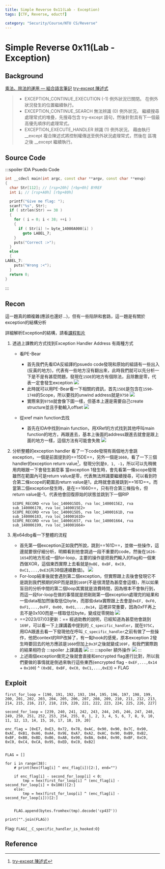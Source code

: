 ```yaml
---
title: Simple Reverse 0x11(Lab - Exception)
tags: [CTF, Reverse, eductf]

category: "Security/Course/NTU CS/Reverse"
---
```


# Simple Reverse 0x11(Lab - Exception)
<!-- more -->

## Background
[乘法、除法的運用 — 組合語言筆記](https://mycollegenotebook.medium.com/%E4%B9%98%E6%B3%95-%E9%99%A4%E6%B3%95%E7%9A%84%E9%81%8B%E7%94%A8-%E7%B5%84%E5%90%88%E8%AA%9E%E8%A8%80%E7%AD%86%E8%A8%98-638b1eac4696)
[try-except 陳述式](https://learn.microsoft.com/zh-tw/cpp/cpp/try-except-statement?view=msvc-170&viewFallbackFrom=msvc-170%3Fns-enrollment-type%3DCollection&ns-enrollment-id=rdg3b1j45ye486)
>* EXCEPTION_CONTINUE_EXECUTION (-1) 例外狀況已關閉。 在例外狀況發生的位置繼續執行。
>* EXCEPTION_CONTINUE_SEARCH 無法辨識 (0) 例外狀況。 繼續搜尋處理常式的堆疊，先搜尋包含 try-except 語句，然後針對具有下一個最高優先順序的處理常式。
>* EXCEPTION_EXECUTE_HANDLER 辨識 (1) 例外狀況。 藉由執行 __except 複合陳述式將控制權傳送至例外狀況處理常式，然後在 區塊之後 __except 繼續執行。


## Source Code
:::spoiler IDA Psuedo Code
```cpp
int __cdecl main(int argc, const char **argv, const char **envp)
{
  char Str[112]; // [rsp+20h] [rbp+0h] BYREF
  int i; // [rsp+A0h] [rbp+80h]

  printf("Give me flag: ");
  scanf("%s", Str);
  if ( strlen(Str) == 38 )
  {
    for ( i = 0; i < 38; ++i )
    {
      if ( Str[i] != byte_14000A000[i] )
        goto LABEL_7;
    }
    puts("Correct :>");
  }
  else
  {
LABEL_7:
    puts("Wrong :<");
  }
  return 0;
}
```
:::

## Recon
這一題真的頗複雜(應該也還好...)，但有一些陷阱和套路，這一題是有關於exception的結構分析

詳細解析Exception的結構，請看[課程影片](https://www.youtube.com/live/4-hgyiCV3ZA?feature=share&t=1507)


1. 透過上課教的方式找到Exception Handler Address
    有兩種方式
    * 看PE-Bear
        * 首先我們先看IDA反組譯的psuedo code發現和原始的組語有一些出入(反黃的地方)，代表有一些地方沒有翻出來，此時我們就可以先分析一下是不是有甚麼問題，發現在`15DE`的地方有個除法，且除數是零，代表一定會發生exception
        ![](https://hackmd.io/_uploads/BkCEpelKn.png)
        * 此時就可以用PE-Bear看一下相關的資訊，首先`15DE`是包含在`1590-1748`的Scope，所以要找的unwind address就是`9750`
        ![](https://hackmd.io/_uploads/H1UfyWxtn.png)
        * 實際來到`9750`就會像下圖一樣，但基本上還是需要自己create structure並且手動輸入offset
        ![](https://hackmd.io/_uploads/ryWskWlY2.png)

    * 從xref main function去找
        * 首先在IDA中找到main function，用XRef的方式找到其他呼叫main function的地方，再跟進去，基本上後面的address跟進去就會是跟上面的地方一樣，這個方法有可能會失敗
        ![](https://hackmd.io/_uploads/BkGYeblYh.png)

2. 分析整體的exception handler
看了一下code發現有兩個地方會跳exception，一個是前面提到的==15DE==，另外一個是`1660`，看了一下三個handler的exception return value[^exception_return_value]，發現分別是`0, 1, -1`，所以可以先稍微用肉眼跟一下會發生甚麼事
當exception 1發生時，會先看第一條scope發現雖然在範圍內可是return value是零，代表無法辨識要繼續搜尋，可以看到符合第二條scope的範圍且return value是1，此時就會直接跳到==161D==。而當第二個exception發生時，是在==1660==，只有符合第三條指令，但return value是-1，代表他會回復原始的狀態並跳到下一個RIP
    ```
    SCOPE_RECORD <rva loc_1400015D5, rva loc_1400015E2, rva sub_140006170, rva loc_1400015E2>
    SCOPE_RECORD <rva loc_1400015D5, rva loc_14000161D, rva sub_140006183, rva loc_14000161D>
    SCOPE_RECORD <rva loc_140001657, rva loc_140001664, rva sub_140006199, rva loc_140001664>
    ```
3. 用x64dbg看一下整體的流程
    * 首先第一個exception正如我們所說，跳到==161D==，並做一些操作，這邊就要很仔細分析，明顯看到他會跳過一段不重要的code，然後在`1626-1654`的地方形成一個for-loop，主要的操作是把我們輸入的flag和一個東西做XOR，這個東西實際上去看就是`0xBE, 0xBF, 0xC0, 0xC1,...,0xE3`(共38個連續數值)。
    ![](https://hackmd.io/_uploads/Sy_UvWgK3.png)
    * For-loop結束後就會遇到第二個exception，但實際跟上去後會發現它不是跳到我們預期的RIP而是跳到`169F`(不是很清楚為甚麼會這樣)，所以如果盲目的分析中間的第二個loop其實就是浪費時間，因為根本不會執行到，而這一段for-loop在做的事情就是把剛剛第一個exception處理完的結果和一些data相加然後取低位byte，而那些data實際跟上去會是`0xEF, 0xF0, 0xF1,...,0xFF, 0x00, 0x01,...,0x14`，這裡非常重要，因為0xFF再上去不是0x100而是一樣取低位byte，變成從零開始
    ![](https://hackmd.io/_uploads/B1DRuWxK3.png)
    * ==2023/07/03更新：==
    經過助教的說明，已經知道為甚麼他會跳到`169F`，可以看一下上課講義中提到的`_C_specific_handler`，就在`975C`，用IDA跟進去看一下發現他在呼叫`_C_specific_handler`之前有做了一些操作，他把context的RIP改掉了，有一點hook的感覺，原本exception 2發生時要回去的地方應該是`1660`但加上`0x3F`之後就變成`169F`，和我們實際跑的結果相符合
        :::spoiler 上課講義
        ![](https://hackmd.io/_uploads/HyiTqrxYh.png)
        :::
        :::spoiler 額外操作
        ![](https://hackmd.io/_uploads/ryIUoSlYn.png)
        :::
    * 上述兩個exception做完之後就會直接和encrypted flag進行比對，所以我們要做的事情就是倒過來執行這些東西(encrypted flag - `0xEF,...,0x14` + `0x100`) ^ `(0xBE, 0xBF, 0xC0, 0xC1,...,0xE3`) = FLAG

## Exploit
```python=
first_for_loop = [190, 191, 192, 193, 194, 195, 196, 197, 198, 199, 200, 201, 202, 203, 204, 205, 206, 207, 208, 209, 210, 211, 212, 213, 214, 215, 216, 217, 218, 219, 220, 221, 222, 223, 224, 225, 226, 227]

second_for_loop = [239, 240, 241, 242, 243, 244, 245, 246, 247, 248, 249, 250, 251, 252, 253, 254, 255, 0, 1, 2, 3, 4, 5, 6, 7, 8, 9, 10, 11, 12, 13, 14, 15, 16, 17, 18, 19, 20]

enc_flag = [0xE7, 0xE3, 0x72, 0x78, 0xAC, 0x90, 0x90, 0x7C, 0x90, 0xAC, 0xB1, 0xA6, 0xA4, 0x9E, 0xA7, 0xA2, 0xAC, 0x90, 0xB9, 0xB2, 0xBF, 0xBB, 0xBD, 0xB6, 0xAB, 0x90, 0xBA, 0xB4, 0x90, 0xBF, 0xC0, 0xC0, 0xC4, 0xCA, 0x95, 0xED, 0xC0, 0xB2]


FLAG = []

for i in range(38):
    # print(hex(flag[i] ^ enc_flag[i])[2:], end="")

    if enc_flag[i] - second_for_loop[i] < 0:
        tmp = hex(first_for_loop[i] ^ (enc_flag[i] - second_for_loop[i] + 0x100))[2:]
    else:
        tmp = hex(first_for_loop[i] ^ (enc_flag[i] - second_for_loop[i]))[2:]


    FLAG.append(bytes.fromhex(tmp).decode('cp437'))

print("".join(FLAG))
```

Flag: `FLAG{__C_specific_handler_is_hooked:O}`

## Reference
[^exception_return_value]:[try-except 陳述式](https://learn.microsoft.com/zh-tw/cpp/cpp/try-except-statement?view=msvc-170&viewFallbackFrom=msvc-170%3Fns-enrollment-type%3DCollection&ns-enrollment-id=rdg3b1j45ye486)